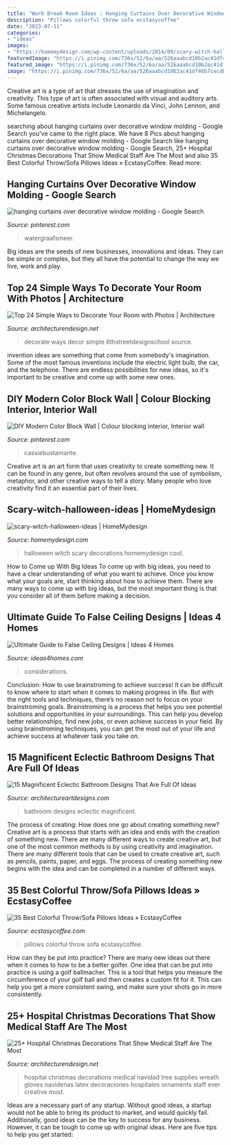 ```yaml
---
title: "Work Break Room Ideas : Hanging Curtains Over Decorative Window Molding"
description: "Pillows colorful throw sofa ecstasycoffee"
date: "2023-07-11"
categories:
- "ideas"
images:
- "https://homemydesign.com/wp-content/uploads/2014/09/scary-witch-halloween-ideas.jpg"
featuredImage: "https://i.pinimg.com/736x/52/6a/aa/526aaabcd10b2ac41df46b7cecdbfff5.jpg"
featured_image: "https://i.pinimg.com/736x/52/6a/aa/526aaabcd10b2ac41df46b7cecdbfff5.jpg"
image: "https://i.pinimg.com/736x/52/6a/aa/526aaabcd10b2ac41df46b7cecdbfff5.jpg"
---
```



Creative art is a type of art that stresses the use of imagination and creativity. This type of art is often associated with visual and auditory arts. Some famous creative artists include Leonardo da Vinci, John Lennon, and Michelangelo.

	

		
searching about hanging curtains over decorative window molding - Google Search you've came to the right place. We have 8 Pics about hanging curtains over decorative window molding - Google Search like hanging curtains over decorative window molding - Google Search, 25+ Hospital Christmas Decorations That Show Medical Staff Are The Most and also 35 Best Colorful Throw/Sofa Pillows Ideas » EcstasyCoffee. Read more:
		
    
## Hanging Curtains Over Decorative Window Molding - Google Search

<img loading=lazy src="https://i.pinimg.com/736x/52/6a/aa/526aaabcd10b2ac41df46b7cecdbfff5.jpg" onerror="this.onerror=null;this.src='https://tse3.mm.bing.net/th?id=OIP.9g2THQfgQpMnMnEULVY7kwHaLM&amp;pid=15.1';" alt="hanging curtains over decorative window molding - Google Search">

_Source: pinterest.com_

>watergraafsmeer. 

	

Big ideas are the seeds of new businesses, innovations and ideas. They can be simple or complex, but they all have the potential to change the way we live, work and play.

    
## Top 24 Simple Ways To Decorate Your Room With Photos | Architecture

<img loading=lazy src="https://cdn.architecturendesign.net/wp-content/uploads/2015/02/photo-decor-21.jpg" onerror="this.onerror=null;this.src='https://tse4.mm.bing.net/th?id=OIP.UHeGpgdN250li6yUNUIBWwHaLS&amp;pid=15.1';" alt="Top 24 Simple Ways to Decorate Your Room with Photos | Architecture">

_Source: architecturendesign.net_

>decorate ways decor simple 6thstreetdesignschool source. 

	

invention ideas are something that come from somebody's imagination. Some of the most famous inventions include the electric light bulb, the car, and the telephone. There are endless possibilities for new ideas, so it's important to be creative and come up with some new ones.

    
## DIY Modern Color Block Wall | Colour Blocking Interior, Interior Wall

<img loading=lazy src="https://i.pinimg.com/736x/b3/c0/42/b3c042aae699892fc836ab45bfa704a4.jpg" onerror="this.onerror=null;this.src='https://tse2.mm.bing.net/th?id=OIP.XJ8yxWyBNEqGnOeMBJxd1AHaKB&amp;pid=15.1';" alt="DIY Modern Color Block Wall | Colour blocking interior, Interior wall">

_Source: pinterest.com_

>cassiebustamante. 

	

Creative art is an art form that uses creativity to create something new. It can be found in any genre, but often revolves around the use of symbolism, metaphor, and other creative ways to tell a story. Many people who love creativity find it an essential part of their lives.

    
## Scary-witch-halloween-ideas | HomeMydesign

<img loading=lazy src="https://homemydesign.com/wp-content/uploads/2014/09/scary-witch-halloween-ideas.jpg" onerror="this.onerror=null;this.src='https://tse4.mm.bing.net/th?id=OIP.8evDhqxCN08RXIFqNuSIzAHaJ4&amp;pid=15.1';" alt="scary-witch-halloween-ideas | HomeMydesign">

_Source: homemydesign.com_

>halloween witch scary decorations homemydesign cool. 

	

How to Come up With Big Ideas
To come up with big ideas, you need to have a clear understanding of what you want to achieve. Once you know what your goals are, start thinking about how to achieve them. There are many ways to come up with big ideas, but the most important thing is that you consider all of them before making a decision.

    
## Ultimate Guide To False Ceiling Designs | Ideas 4 Homes

<img loading=lazy src="https://www.ideas4homes.com/wp-content/uploads/2015/09/Innovative-False-Ceiling-Designs-for-Modern-Bedroom-with-Oak-Bed-and-White-Bedding-near-Teak-Desk-1024x757.jpg" onerror="this.onerror=null;this.src='https://tse3.mm.bing.net/th?id=OIP.hmFhgoZpbzYo8Nf4gZE9egHaFe&amp;pid=15.1';" alt="Ultimate Guide to False Ceiling Designs | Ideas 4 Homes">

_Source: ideas4homes.com_

>considerations. 

	

Conclusion: How to use brainstroming to achieve success!
It can be difficult to know where to start when it comes to making progress in life. But with the right tools and techniques, there’s no reason not to focus on your brainstroming goals. Brainstroming is a process that helps you see potential solutions and opportunities in your surroundings. This can help you develop better relationships, find new jobs, or even achieve success in your field. By using brainstroming techniques, you can get the most out of your life and achieve success at whatever task you take on.

    
## 15 Magnificent Eclectic Bathroom Designs That Are Full Of Ideas

<img loading=lazy src="https://www.architectureartdesigns.com/wp-content/uploads/2016/11/15-Magnificent-Eclectic-Bathroom-Designs-That-Are-Full-Of-Ideas-6-630x886.jpg" onerror="this.onerror=null;this.src='https://tse3.mm.bing.net/th?id=OIP.gYICp1ww-8ykzW0XFe6MiQHaKa&amp;pid=15.1';" alt="15 Magnificent Eclectic Bathroom Designs That Are Full Of Ideas">

_Source: architectureartdesigns.com_

>bathroom designs eclectic magnificent. 

	

The process of creating: How does one go about creating something new?
Creative art is a process that starts with an idea and ends with the creation of something new. There are many different ways to create creative art, but one of the most common methods is by using creativity and imagination. There are many different tools that can be used to create creative art, such as pencils, paints, paper, and eggs. The process of creating something new begins with the idea and can be completed in a number of different ways.

    
## 35 Best Colorful Throw/Sofa Pillows Ideas » EcstasyCoffee

<img loading=lazy src="https://i0.wp.com/www.ecstasycoffee.com/wp-content/uploads/2016/10/Colorful-Throw-Pillows-33.jpg" onerror="this.onerror=null;this.src='https://tse1.mm.bing.net/th?id=OIP.hZC3L2e6f7DnzlKvRk6BHgHaLI&amp;pid=15.1';" alt="35 Best Colorful Throw/Sofa Pillows Ideas » EcstasyCoffee">

_Source: ecstasycoffee.com_

>pillows colorful throw sofa ecstasycoffee. 

	

How can they be put into practice?
There are many new ideas out there when it comes to how to be a better golfer. One idea that can be put into practice is using a golf ballmacher. This is a tool that helps you measure the circumference of your golf ball and then creates a custom fit for it. This can help you get a more consistent swing, and make sure your shots go in more consistently.

    
## 25+ Hospital Christmas Decorations That Show Medical Staff Are The Most

<img loading=lazy src="http://cdn.architecturendesign.net/wp-content/uploads/2015/12/AD-Hospital-Christmas-Decorations-07.jpg" onerror="this.onerror=null;this.src='https://tse4.mm.bing.net/th?id=OIP.l292ZzRt0TStQJIv9eRecQHaJ6&amp;pid=15.1';" alt="25+ Hospital Christmas Decorations That Show Medical Staff Are The Most">

_Source: architecturendesign.net_

>hospital christmas decorations medical navidad tree supplies wreath gloves navidenas latex decoraciones hospitales ornaments staff ever creative most. 

	

Ideas are a necessary part of any startup. Without good ideas, a startup would not be able to bring its product to market, and would quickly fail. Additionally, good ideas can be the key to success for any business. However, it can be tough to come up with original ideas. Here are five tips to help you get started: 

